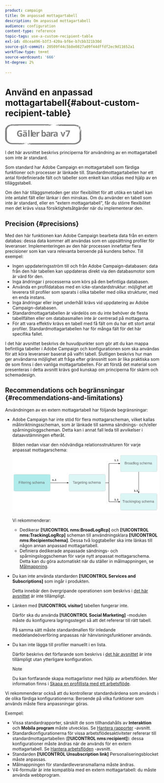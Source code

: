 ```yaml
---
product: campaign
title: Om anpassad mottagartabell
description: Om anpassad mottagartabell
audience: configuration
content-type: reference
topic-tags: use-a-custom-recipient-table
exl-id: d8cea496-b3f3-420a-bf6e-b7cbb321b30d
source-git-commit: 20509f44c5b8e0827a09f44dffdf2ec9d11652a1
workflow-type: tm+mt
source-wordcount: '666'
ht-degree: 2%

---
```


# Använd en anpassad mottagartabell{#about-custom-recipient-table}

![](../../assets/v7-only.svg)

I det här avsnittet beskrivs principerna för användning av en mottagartabell som inte är standard.

Som standard har Adobe Campaign en mottagartabell som färdiga funktioner och processer är länkade till. Standardmottagartabellen har ett antal fördefinierade fält och tabeller som enkelt kan utökas med hjälp av en tilläggstabell.

Om den här tilläggsmetoden ger stor flexibilitet för att utöka en tabell kan inte antalet fält eller länkar i den minskas. Om du använder en tabell som inte är standard, eller en &quot;extern mottagartabell&quot;, får du större flexibilitet men det krävs vissa försiktighetsåtgärder när du implementerar den.

## Precision {#precisions}

Med den här funktionen kan Adobe Campaign bearbeta data från en extern databas: dessa data kommer att användas som en uppsättning profiler för leveranser. Implementeringen av den här processen innefattar flera precisioner som kan vara relevanta beroende på kundens behov. Till exempel:

* Ingen uppdateringsström till och från Adobe Campaign-databasen: data från den här tabellen kan uppdateras direkt via den databasmotor som är värd för den.
* Inga ändringar i processerna som körs på den befintliga databasen.
* Använda en profildatabas med en icke-standardstruktur: möjlighet att leverera till profiler som sparats i olika tabeller med olika strukturer, med en enda instans.
* Inga ändringar eller inget underhåll krävs vid uppdatering av Adobe Campaign-databasen.
* Standardmottagartabellen är värdelös om du inte behöver de flesta tabellfälten eller om databasmallen inte är centrerad på mottagarna.
* För att vara effektiv krävs en tabell med få fält om du har ett stort antal profiler. Standardmottagartabellen har för många fält för det här specifika fallet.

I det här avsnittet beskrivs de huvudpunkter som gör att du kan mappa befintliga tabeller i Adobe Campaign och konfigurationen som ska användas för att köra leveranser baserat på valfri tabell. Slutligen beskrivs hur man ger användarna möjlighet att fråga efter gränssnitt som är lika praktiska som de som finns i den vanliga mottagartabellen. För att förstå det material som presenteras i detta avsnitt krävs god kunskap om principerna för skärm och schemadesign.

## Recommendations och begränsningar {#recommendations-and-limitations}

Användningen av en extern mottagartabell har följande begränsningar:

* Adobe Campaign har inte stöd för flera mottagarscheman, vilket kallas målinriktningsscheman, som är länkade till samma sändnings- och/eller spårningsloggscheman. Detta kan i annat fall leda till avvikelser i dataavstämningen efteråt.

   Bilden nedan visar den nödvändiga relationsstrukturen för varje anpassat mottagarschema:
   ![](assets/custom_recipient_limitation.png)

   Vi rekommenderar:

   * Dedikerar **[!UICONTROL nms:BroadLogRcp]** och **[!UICONTROL nms:TrackingLogRcp]** scheman till användningsklara **[!UICONTROL nms:Recipientschema]**. Dessa två loggtabeller ska inte länkas till någon annan anpassad mottagartabell.
   * Definiera dedikerade anpassade sändnings- och spårningsloggscheman för varje nytt anpassat mottagarschema. Detta kan du göra automatiskt när du ställer in målmappningen, se [Målmappning](../../configuration/using/target-mapping.md).

* Du kan inte använda standarden **[!UICONTROL Services and Subscriptions]** som ingår i produkten.

   Detta innebär den övergripande operationen som beskrivs i [det här avsnittet](../../delivery/using/managing-subscriptions.md) är inte tillämpligt.

* Länken med **[!UICONTROL visitor]** tabellen fungerar inte.

   Därför ska du använda **[!UICONTROL Social Marketing]** -modulen måste du konfigurera lagringssteget så att det refererar till rätt tabell.

   På samma sätt måste standardmallen för inledande meddelandeöverföring anpassas när hänvisningsfunktioner används.

* Du kan inte lägga till profiler manuellt i en lista.

   Därför beskrivs det förfarande som beskrivs i [det här avsnittet](../../platform/using/creating-and-managing-lists.md) är inte tillämpligt utan ytterligare konfiguration.

   >[!NOTE]
   >
   >Du kan fortfarande skapa mottagarlistor med hjälp av arbetsflöden. Mer information finns i [Skapa en profillista med ett arbetsflöde](../../configuration/using/creating-a-profile-list-with-a-workflow.md).

Vi rekommenderar också att du kontrollerar standardvärdena som används i de olika färdiga konfigurationerna: Beroende på vilka funktioner som används måste flera anpassningar göras.

Exempel:

* Vissa standardrapporter, särskilt de som tillhandahålls av **Interaktion** och **Mobila program** måste utvecklas. Se [Hantera rapporter](../../configuration/using/managing-reports.md) -avsnitt.
* Standardkonfigurationerna för vissa arbetsflödesaktiviteter refererar till standardmottagartabellen (**[!UICONTROL nms:recipient]**): dessa konfigurationer måste ändras när de används för en extern mottagartabell. Se [Hantera arbetsflöden](../../configuration/using/managing-workflows.md) -avsnitt.
* Standarden **[!UICONTROL Unsubscription link]** Personaliseringsblocket måste anpassas.
* Målmappningen för standardleveransmallarna måste ändras.
* V4-formulär är inte kompatibla med en extern mottagartabell: du måste använda webbprogram.
